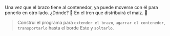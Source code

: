 <gs-attire attire-url="https://raw.githubusercontent.com/MumukiProject/mumuki-guia-gobstones-brazos-roboticos/master/assets/attires/config_1581000611416.json"></gs-attire>

Una vez que el brazo tiene al contenedor, ya puede moverse con él para ponerlo en otro lado. ¿Dónde? :thinking: En el tren que distribuirá el maíz. :steam_locomotive:

> Construí el programa para `extender el brazo`, `agarrar el contenedor`, `transportarlo` hasta el borde Este y `soltarlo`.
